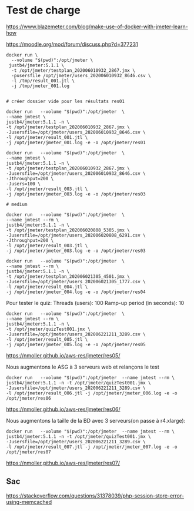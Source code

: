 # Test de charge

https://www.blazemeter.com/blog/make-use-of-docker-with-jmeter-learn-how

https://moodle.org/mod/forum/discuss.php?d=377231


```
docker run \
  --volume "$(pwd)":/opt/jmeter \
 justb4/jmeter:5.1.1 \
  -t /opt/jmeter/testplan_202006010932_2867.jmx \
  -pusersfile /opt/jmeter/users_202006010932_8646.csv \
  -l /tmp/result_001.jtl \
  -j /tmp/jmeter_001.log


# créer dossier vide pour les résultats res01

docker run   --volume "$(pwd)":/opt/jmeter  \
--name jmtest \
justb4/jmeter:5.1.1 -n \
-t /opt/jmeter/testplan_202006010932_2867.jmx \
-Jusersfile=/opt/jmeter/users_202006010932_8646.csv \
-l /opt/jmeter/result_001.jtl \
-j /opt/jmeter/jmeter_001.log -e -o /opt/jmeter/res01

docker run   --volume "$(pwd)":/opt/jmeter  \
--name jmtest \
justb4/jmeter:5.1.1 -n \
-t /opt/jmeter/testplan_202006010932_2867.jmx \
-Jusersfile=/opt/jmeter/users_202006010932_8646.csv \
-Jthroughput=200 \
-Jusers=100 \
-l /opt/jmeter/result_003.jtl \
-j /opt/jmeter/jmeter_003.log -e -o /opt/jmeter/res03

# medium

docker run   --volume "$(pwd)":/opt/jmeter  \
--name jmtest --rm \
justb4/jmeter:5.1.1 -n \
-t /opt/jmeter/testplan_202006020808_5305.jmx \
-Jusersfile=/opt/jmeter/users_202006020808_6291.csv \
-Jthroughput=200 \
-l /opt/jmeter/result_003.jtl \
-j /opt/jmeter/jmeter_003.log -e -o /opt/jmeter/res03

docker run   --volume "$(pwd)":/opt/jmeter  \
--name jmtest --rm \
justb4/jmeter:5.1.1 -n \
-t /opt/jmeter/testplan_202006021305_4501.jmx \
-Jusersfile=/opt/jmeter/users_202006021305_1777.csv \
-l /opt/jmeter/result_004.jtl \
-j /opt/jmeter/jmeter_004.log -e -o /opt/jmeter/res04
  ```

Pour tester le quiz:
Threads (users): 100
Ramp-up period (in seconds): 10

```
docker run   --volume "$(pwd)":/opt/jmeter  \
--name jmtest --rm \
justb4/jmeter:5.1.1 -n \
-t /opt/jmeter/quizTest001.jmx \
-Jusersfile=/opt/jmeter/users_202006221211_3289.csv \
-l /opt/jmeter/result_005.jtl \
-j /opt/jmeter/jmeter_005.log -e -o /opt/jmeter/res05
```

https://nmoller.github.io/aws-res/jmeter/res05/


Nous augmentons le ASG à 3 serveurs web et relançons le test
```
docker run   --volume "$(pwd)":/opt/jmeter  --name jmtest --rm \
justb4/jmeter:5.1.1 -n -t /opt/jmeter/quizTest001.jmx \
-Jusersfile=/opt/jmeter/users_202006221211_3289.csv \
-l /opt/jmeter/result_006.jtl -j /opt/jmeter/jmeter_006.log -e -o /opt/jmeter/res06
```

https://nmoller.github.io/aws-res/jmeter/res06/

Nous augmentons la taille de la BD avec 3 serveurs(on passe à r4.xlarge):
```
docker run   --volume "$(pwd)":/opt/jmeter  --name jmtest --rm \
justb4/jmeter:5.1.1 -n -t /opt/jmeter/quizTest001.jmx \
-Jusersfile=/opt/jmeter/users_202006221211_3289.csv \
-l /opt/jmeter/result_007.jtl -j /opt/jmeter/jmeter_007.log -e -o /opt/jmeter/res07
```

https://nmoller.github.io/aws-res/jmeter/res07/

## Sac 

https://stackoverflow.com/questions/31378039/php-session-store-error-using-memcached